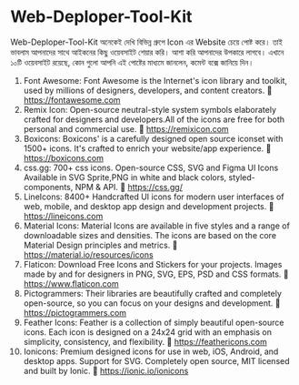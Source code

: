 # Web-Deploper-Tool-Kit
Web-Deploper-Tool-Kit
অনেকেই দেখি বিভিন্ন গ্রুপে Icon এর Website চেয়ে পোষ্ট করে। তাই ভাবলাম আপনাদের সাথে আইকনের কিছু ওয়েবসাইট শেয়ার করি। আশা করি আপনাদের উপকারে লাগবে। 
এখানে ১০টি ওয়েবসাইট রয়েছে, কোন গুলো আপনি এই পোষ্টের মাধ্যমে জানলেন, কমেন্ট বক্সে জানিয়ে দিন। 
1. Font Awesome: Font Awesome is the Internet's icon library and toolkit, used by millions of designers, developers, and content creators.
🔗 https://fontawesome.com
2. Remix Icon: Open-source neutral-style system symbols elaborately crafted for designers and developers.All of the icons are free for both personal and commercial use.
🔗 https://remixicon.com
3. Boxicons: Boxicons' is a carefully designed open source iconset with 1500+ icons. It's crafted to enrich your website/app experience.
🔗 https://boxicons.com
4. css.gg: 700+ css icons. Open-source CSS, SVG and Figma UI Icons Available in SVG Sprite,PNG in white and black colors,  styled-components, NPM & API.
🔗 https://css.gg/
5. LineIcons: 8400+ Handcrafted UI icons for modern user interfaces of web, mobile, and desktop app design and development projects.
🔗 https://lineicons.com
6. Material Icons: Material Icons are available in five styles and a range of downloadable sizes and densities. The icons are based on the core Material Design principles and metrics.
🔗 https://material.io/resources/icons
7. Flaticon: Download Free Icons and Stickers for your projects. Images made by and for designers in PNG, SVG, EPS, PSD and CSS formats.
🔗 https://www.flaticon.com
8. Pictogrammers: Their libraries are beautifully crafted and completely open-source, so you can focus on your designs and development.
🔗 https://pictogrammers.com
9. Feather Icons: Feather is a collection of simply beautiful open-source icons. Each icon is designed on a 24x24 grid with an emphasis on simplicity, consistency, and flexibility.
🔗 https://feathericons.com
10. Ionicons: Premium designed icons for use in web, iOS, Android, and desktop apps. Support for SVG. Completely open source, MIT licensed and built by Ionic.
🔗 https://ionic.io/ionicons
